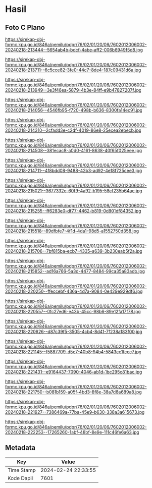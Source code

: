 # Hasil

## Foto C Plano

https://sirekap-obj-formc.kpu.go.id/846a/pemilu/pdpr/76/02/01/20/06/7602012006002-20240218-213444--5654ab4b-bdcf-4abe-aff2-006b6949f5d8.jpg

https://sirekap-obj-formc.kpu.go.id/846a/pemilu/pdpr/76/02/01/20/06/7602012006002-20240218-213711--6c5cce82-3fe0-44c7-8de4-187c09431d6a.jpg

https://sirekap-obj-formc.kpu.go.id/846a/pemilu/pdpr/76/02/01/20/06/7602012006002-20240218-213949--3e3f46ea-5879-4b3e-84ff-e9b47827207f.jpg

https://sirekap-obj-formc.kpu.go.id/846a/pemilu/pdpr/76/02/01/20/06/7602012006002-20240218-214056--4546fb95-f720-498b-b636-8300fa14ec91.jpg

https://sirekap-obj-formc.kpu.go.id/846a/pemilu/pdpr/76/02/01/20/06/7602012006002-20240218-214310--2cfadd3e-c2df-4019-86e8-25ecea2ebecb.jpg

https://sirekap-obj-formc.kpu.go.id/846a/pemilu/pdpr/76/02/01/20/06/7602012006002-20240218-214508--381ecac8-a0d0-4161-8638-40f65f025eee.jpg

https://sirekap-obj-formc.kpu.go.id/846a/pemilu/pdpr/76/02/01/20/06/7602012006002-20240218-214711--4f8bdd08-9488-42b3-ad92-4e18f725cee3.jpg

https://sirekap-obj-formc.kpu.go.id/846a/pemilu/pdpr/76/02/01/20/06/7602012006002-20240218-215021--3677332c-60f9-4a92-b195-58cf235b64ae.jpg

https://sirekap-obj-formc.kpu.go.id/846a/pemilu/pdpr/76/02/01/20/06/7602012006002-20240218-215255--ff6283e0-df77-4462-b819-0d801df84352.jpg

https://sirekap-obj-formc.kpu.go.id/846a/pemilu/pdpr/76/02/01/20/06/7602012006002-20240218-215518--89dfbfe7-4f1d-4da1-98d5-a1552750d358.jpg

https://sirekap-obj-formc.kpu.go.id/846a/pemilu/pdpr/76/02/01/20/06/7602012006002-20240218-215706--7bf815ba-ecb7-4335-a639-3b230eab5f2a.jpg

https://sirekap-obj-formc.kpu.go.id/846a/pemilu/pdpr/76/02/01/20/06/7602012006002-20240218-215852--ad16a766-5a3d-4477-8484-99ca35a83adb.jpg

https://sirekap-obj-formc.kpu.go.id/846a/pemilu/pdpr/76/02/01/20/06/7602012006002-20240218-220250--ffeccebf-436a-4d7a-9084-0e429e929df6.jpg

https://sirekap-obj-formc.kpu.go.id/846a/pemilu/pdpr/76/02/01/20/06/7602012006002-20240218-220557--0fc27ed6-e43b-45cc-98b6-89e12fa17f78.jpg

https://sirekap-obj-formc.kpu.go.id/846a/pemilu/pdpr/76/02/01/20/06/7602012006002-20240218-220926--d87c39f5-3505-4cb4-8d41-7f238a183f00.jpg

https://sirekap-obj-formc.kpu.go.id/846a/pemilu/pdpr/76/02/01/20/06/7602012006002-20240218-221145--f5887709-d5e7-40b8-94b4-5843cc1fccc7.jpg

https://sirekap-obj-formc.kpu.go.id/846a/pemilu/pdpr/76/02/01/20/06/7602012006002-20240218-221431--e9164437-7090-4046-ab1d-1bc295c81bac.jpg

https://sirekap-obj-formc.kpu.go.id/846a/pemilu/pdpr/76/02/01/20/06/7602012006002-20240218-221750--b081b159-a05f-4bd3-8f8e-38a7d8a689a8.jpg

https://sirekap-obj-formc.kpu.go.id/846a/pemilu/pdpr/76/02/01/20/06/7602012006002-20240218-221927--7386469a-77ba-45e9-b630-338a3a615673.jpg

https://sirekap-obj-formc.kpu.go.id/846a/pemilu/pdpr/76/02/01/20/06/7602012006002-20240218-222253--17265260-1abf-48bf-8e9e-111c46fe6a63.jpg


## Metadata

| Key        | Value               |
| ---------- | ------------------- |
| Time Stamp | 2024-02-24 22:33:55 |
| Kode Dapil | 7601                |



